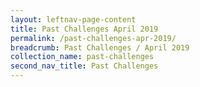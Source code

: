```yaml
---
layout: leftnav-page-content
title: Past Challenges April 2019
permalink: /past-challenges-apr-2019/
breadcrumb: Past Challenges / April 2019
collection_name: past-challenges
second_nav_title: Past Challenges
---
```

